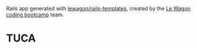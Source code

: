 Rails app generated with [lewagon/rails-templates](https://github.com/lewagon/rails-templates), created by the [Le Wagon coding bootcamp](https://www.lewagon.com) team.
# TUCA
